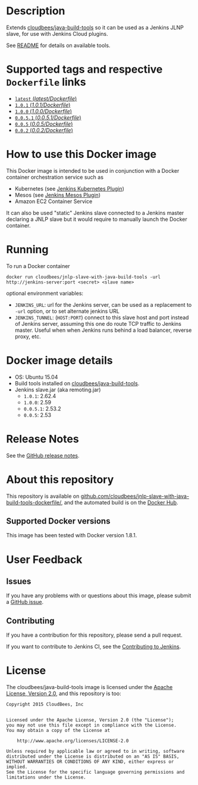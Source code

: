 # Description

Extends [cloudbees/java-build-tools](https://hub.docker.com/r/cloudbees/java-build-tools/) so it can be used as a Jenkins JLNP slave, for use with Jenkins Cloud plugins.

See [README](https://hub.docker.com/r/cloudbees/java-build-tools/) for details on available tools.

# Supported tags and respective `Dockerfile` links

-   [`latest` (*latest/Dockerfile*)](https://github.com/cloudbees/jnlp-slave-with-java-build-tools-dockerfile/blob/master/Dockerfile)
-   [`1.0.1` (*1.0.1/Dockerfile*)](https://github.com/cloudbees/jnlp-slave-with-java-build-tools-dockerfile/blob/1.0.1/Dockerfile)
-   [`1.0.0` (*1.0.0/Dockerfile*)](https://github.com/cloudbees/jnlp-slave-with-java-build-tools-dockerfile/blob/1.0.0/Dockerfile)
-   [`0.0.5.1` (*0.0.5.1/Dockerfile*)](https://github.com/cloudbees/jnlp-slave-with-java-build-tools-dockerfile/blob/0.0.5.1/Dockerfile)
-   [`0.0.5` (*0.0.5/Dockerfile*)](https://github.com/cloudbees/jnlp-slave-with-java-build-tools-dockerfile/blob/0.0.5/Dockerfile)
-   [`0.0.2` (*0.0.2/Dockerfile*)](https://github.com/cloudbees/jnlp-slave-with-java-build-tools-dockerfile/blob/0.0.2/Dockerfile)

# How to use this Docker image

This Docker image is intended to be used in conjunction with a Docker container orchestration service such as
-   Kubernetes (see [Jenkins Kubernetes Plugin](https://wiki.jenkins-ci.org/display/JENKINS/Kubernetes+Plugin))
-   Mesos (see [Jenkins Mesos Plugin](https://wiki.jenkins-ci.org/display/JENKINS/Mesos+Plugin))
-   Amazon EC2 Container Service

It can also be used "static" Jenkins slave connected to a Jenkins master declaring a JNLP slave but it would require to manually launch the Docker container.

# Running

To run a Docker container

    docker run cloudbees/jnlp-slave-with-java-build-tools -url http://jenkins-server:port <secret> <slave name>

optional environment variables:

* `JENKINS_URL`: url for the Jenkins server, can be used as a replacement to `-url` option, or to set alternate jenkins URL
* `JENKINS_TUNNEL`: (`HOST:PORT`) connect to this slave host and port instead of Jenkins server, assuming this one do route TCP traffic to Jenkins master. Useful when when Jenkins runs behind a load balancer, reverse proxy, etc.


# Docker image details

-   OS: Ubuntu 15.04
-   Build tools installed on [cloudbees/java-build-tools](https://hub.docker.com/r/cloudbees/java-build-tools/).
-   Jenkins slave.jar (aka remoting.jar)
    - `1.0.1`: 2.62.4
    - `1.0.0`: 2.59
    - `0.0.5.1`: 2.53.2
    - `0.0.5`: 2.53

# Release Notes

See the [GitHub release notes](https://github.com/cloudbees/jnlp-slave-with-java-build-tools-dockerfile/releases).

# About this repository

This repository is available on [github.com/cloudbees/jnlp-slave-with-java-build-tools-dockerfile/](https://github.com/cloudbees/jnlp-slave-with-java-build-tools-dockerfile), and the automated build is on the [Docker Hub](https://hub.docker.com/r/cloudbees/jnlp-slave-with-java-build-tools/).

## Supported Docker versions

This image has been tested with Docker version 1.8.1.

# User Feedback

## Issues

If you have any problems with or questions about this image, please submit a [GitHub issue](https://github.com/cloudbees/jnlp-slave-with-java-build-tools-dockerfile/issues).

## Contributing

If you have a contribution for this repository, please send a pull request.

If you want to contribute to Jenkins CI, see the [Contributing to Jenkins](https://wiki.jenkins-ci.org/display/JENKINS/contributing).

# License

The cloudbees/java-build-tools image is licensed under the [Apache License, Version 2.0](https://www.apache.org/licenses/LICENSE-2.0), and this repository is too:

```
Copyright 2015 CloudBees, Inc


Licensed under the Apache License, Version 2.0 (the "License");
you may not use this file except in compliance with the License.
You may obtain a copy of the License at

    http://www.apache.org/licenses/LICENSE-2.0

Unless required by applicable law or agreed to in writing, software
distributed under the License is distributed on an "AS IS" BASIS,
WITHOUT WARRANTIES OR CONDITIONS OF ANY KIND, either express or implied.
See the License for the specific language governing permissions and
limitations under the License.
```
